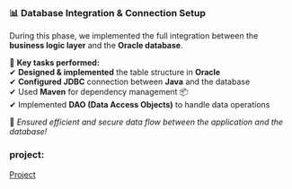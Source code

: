 ### 📊 Database Integration & Connection Setup  

During this phase, we implemented the full integration between the **business logic layer** and the **Oracle database**.  

🔹 **Key tasks performed:**  
✔ **Designed & implemented** the table structure in **Oracle**  
✔ **Configured JDBC** connection between **Java** and the database  
✔ Used **Maven** for dependency management 📦  
✔ Implemented **DAO (Data Access Objects)** to handle data operations  

🚀 *Ensured efficient and secure data flow between the application and the database!*  

### project:
[Project](/Documentation%20of%20phases/Phase%206/projectPhase6/src/main/java/br/com/fintech/)